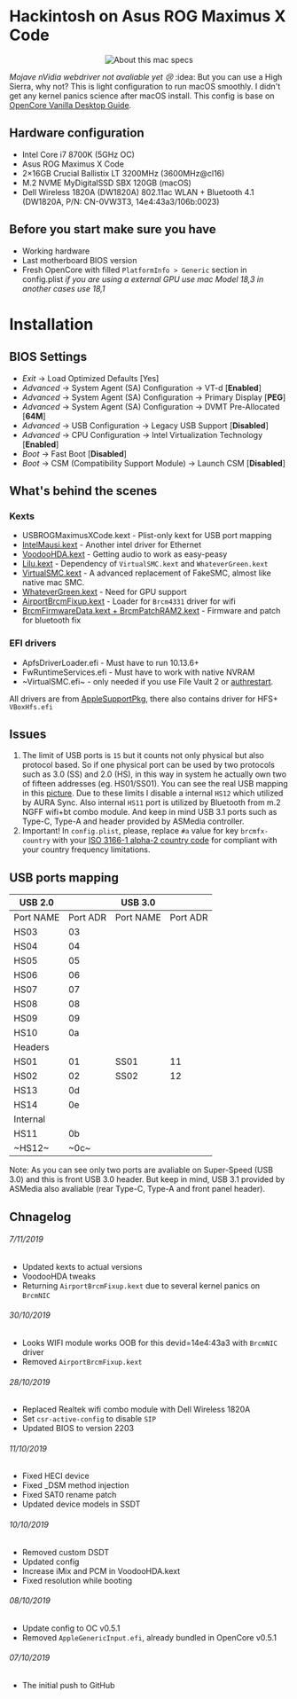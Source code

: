 # Hackintosh on Asus ROG Maximus X Code

<p align="center">
  <img src="https://i.imgur.com/YNuOG3x.png" alt="About this mac specs">
</p>

*Mojave nVidia webdriver not avaliable yet :cry:* :idea: But you can use a High Sierra, why not?
This is light configuration to run macOS smoothly. I didn't get any kernel panics science after macOS install. This config is base on [OpenCore Vanilla Desktop Guide][10].

## Hardware configuration

* Intel Core i7 8700K (5GHz OC)
* Asus ROG Maximus X Code
* 2×16GB Crucial Ballistix LT 3200MHz (3600MHz@cl16)
* M.2 NVME MyDigitalSSD SBX 120GB (macOS)
* Dell Wireless 1820A (DW1820A) 802.11ac WLAN + Bluetooth 4.1 (DW1820A, P/N: CN-0VW3T3, 14e4:43a3/106b:0023)

## Before you start make sure you have

* Working hardware
* Last motherboard BIOS version
* Fresh OpenCore with filled `PlatformInfo > Generic` section in config.plist *if you are using a external GPU use mac Model 18,3 in another cases use 18,1*

# Installation

## BIOS Settings

* *Exit* → Load Optimized Defaults [Yes]
* *Advanced* → System Agent (SA) Configuration → VT-d [**Enabled**]
* *Advanced* → System Agent (SA) Configuration → Primary Display [**PEG**]
* *Advanced* → System Agent (SA) Configuration → DVMT Pre-Allocated [**64M**]
* *Advanced* → USB Configuration → Legacy USB Support [**Disabled**]
* *Advanced* → CPU Configuration → Intel Virtualization Technology [**Enabled**]
* *Boot* → Fast Boot [**Disabled**]
* *Boot* → CSM (Compatibility Support Module) → Launch CSM [**Disabled**]

## What's behind the scenes

### Kexts

* USBROGMaximusXCode.kext - Plist-only kext for USB port mapping
* [IntelMausi.kext][8] - Another intel driver for Ethernet
* [VoodooHDA.kext][2] - Getting audio to work as easy-peasy
* [Lilu.kext][3] - Dependency of `VirtualSMC.kext` and `WhateverGreen.kext`
* [VirtualSMC.kext][4] - A advanced replacement of FakeSMC, almost like native mac SMC.
* [WhateverGreen.kext][5] - Need for GPU support
* [AirportBrcmFixup.kext][11] - Loader for `Brcm4331` driver for wifi
* [BrcmFirmwareData.kext + BrcmPatchRAM2.kext][12] - Firmware and patch for bluetooth fix

### EFI drivers

* ApfsDriverLoader.efi - Must have to run 10.13.6+
* FwRuntimeServices.efi - Must have to work with native NVRAM
* ~VirtualSMC.efi~ - only needed if you use File Vault 2 or [authrestart][6].

All drivers are from [AppleSupportPkg][9], there also contains driver for HFS+ `VBoxHfs.efi`

## Issues

1. The limit of USB ports is `15` but it counts not only physical but also protocol based. So if one physical port can be used by two protocols such as 3.0 (SS) and 2.0 (HS), in this way in system he actually own two of fifteen addresses (eg. HS01/SS01). You can see the real USB mapping in this [picture][101]. Due to these limits I disable a internal `HS12` which utilized by AURA Sync. Also internal `HS11` port is utilized by Bluetooth from m.2 NGFF wifi+bt combo module. And keep in mind USB 3.1 ports such as Type-C, Type-A and header provided by ASMedia controller.
2. Important! In `config.plist`, please, replace `#a` value for key `brcmfx-country` with your [ISO 3166-1 alpha-2 country code][13] for compliant with your country frequency limitations.

## USB ports mapping

| USB 2.0   |          | USB 3.0   |          |
|-----------|----------|-----------|----------|
| Port NAME | Port ADR | Port NAME | Port ADR |
| HS03      | 03       |           |          |
| HS04      | 04       |           |          |
| HS05      | 05       |           |          |
| HS06      | 06       |           |          |
| HS07      | 07       |           |          |
| HS08      | 08       |           |          |
| HS09      | 09       |           |          |
| HS10      | 0a       |           |          |
| Headers   |          |           |          |
| HS01      | 01       | SS01      | 11       |
| HS02      | 02       | SS02      | 12       |
| HS13      | 0d       |           |          |
| HS14      | 0e       |           |          |
| Internal  |          |           |          |
| HS11      | 0b       |           |          |
| ~HS12~    | ~0c~     |           |          |

Note: As you can see only two ports are avaliable on Super-Speed (USB 3.0) and this is front USB 3.0 header. But keep in mind, USB 3.1 provided by ASMedia also avaliable (rear Type-C, Type-A and front panel header).

## Chnagelog
###### 7/11/2019
* Updated kexts to actual versions
* VoodooHDA tweaks
* Returning `AirportBrcmFixup.kext` due to several kernel panics on `BrcmNIC`
###### 30/10/2019
* Looks WIFI module works OOB for this devid=14e4:43a3 with `BrcmNIC` driver
* Removed `AirportBrcmFixup.kext`
###### 28/10/2019
* Replaced Realtek wifi combo module with Dell Wireless 1820A
* Set `csr-active-config` to disable `SIP`
* Updated BIOS to version 2203
###### 11/10/2019
* Fixed HECI device
* Fixed \_DSM method injection
* Fixed SAT0 rename patch
* Updated device models in SSDT
###### 10/10/2019
* Removed custom DSDT
* Updated config
* Increase iMix and PCM in VoodooHDA.kext
* Fixed resolution while booting
###### 08/10/2019
* Update config to OC v0.5.1
* Removed `AppleGenericInput.efi`, already bundled in OpenCore v0.5.1
###### 07/10/2019
* The initial push to GitHub

[1]: https://github.com/acidanthera/OpenCorePkg
[2]: https://sourceforge.net/projects/voodoohda/
[3]: https://github.com/acidanthera/Lilu
[4]: https://github.com/acidanthera/VirtualSMC
[5]: https://github.com/acidanthera/WhateverGreen
[6]: https://lifehacker.com/bypass-a-filevault-password-at-startup-by-rebooting-fro-1686770324
[7]: https://khronokernel-2.gitbook.io/opencore-vanilla-desktop-guide/config.plist/coffee-lake#platforminfo
[8]: https://github.com/acidanthera/IntelMausi
[9]: https://github.com/acidanthera/AppleSupportPkg
[10]: https://khronokernel-2.gitbook.io/opencore-vanilla-desktop-guide/
[11]: https://github.com/acidanthera/AirportBrcmFixup
[12]: https://github.com/acidanthera/BrcmPatchRAM
[13]: https://en.wikipedia.org/wiki/ISO_3166-1_alpha-2#Officially_assigned_code_elements

[101]: https://i.imgur.com/eTJDKaB.jpg


